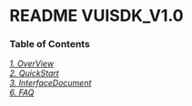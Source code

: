 
README VUISDK_V1.0
=

### Table of Contents
[*1. OverView*](https://github.com/271766152/docs/blob/master/VUI-SDK/2.0/OVERVIEW.md)  
[*2. QuickStart*](https://github.com/271766152/docs/blob/master/VUI-SDK/2.0/QuickStart.md)  
[*3. InterfaceDocument*]()  
[*6. FAQ*]()  
